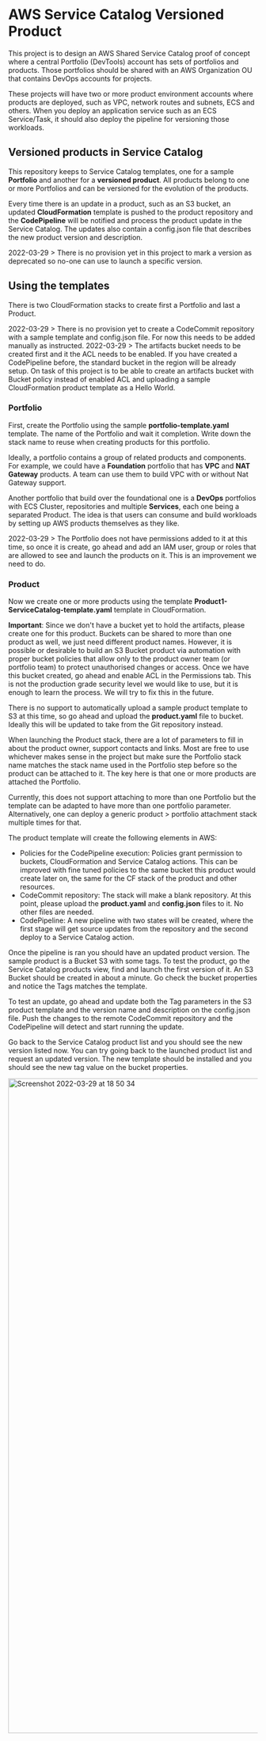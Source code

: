 # AWS Service Catalog Versioned Product

This project is to design an AWS Shared Service Catalog proof of concept where a central Portfolio (DevTools) account has sets of portfolios and products. Those portfolios should be shared with an AWS Organization OU that contains DevOps accounts for projects.

These projects will have two or more product environment accounts where products are deployed, such as VPC, network routes and subnets, ECS and others. When you deploy an application service such as an ECS Service/Task, it should also deploy the pipeline for versioning those workloads.


## Versioned products in Service Catalog

This repository keeps to Service Catalog templates, one for a sample **Portfolio** and another for a **versioned product**. All products belong to one or more Portfolios and can be versioned for the evolution of the products.

Every time there is an update in a product, such as an S3 bucket, an updated **CloudFormation** template is pushed to the product repository and the **CodePipeline** will be notified and process the product update in the Service Catalog. The updates also contain a config.json file that describes the new product version and description. 

2022-03-29 > There is no provision yet in this project to mark a version as deprecated so no-one can use to launch a specific version.

## Using the templates

There is two CloudFormation stacks to create first a Portfolio and last a Product.

2022-03-29 > There is no provision yet to create a CodeCommit repository with a sample template and config.json file. For now this needs to be added manually as instructed. 
2022-03-29 > The artifacts bucket needs to be created first and it the ACL needs to be enabled. If you have created a CodePipeline before, the standard bucket in the region will be already setup. On task of this project is to be able to create an artifacts bucket with Bucket policy instead of enabled ACL and uploading a sample CloudFormation product template as a Hello World.

### Portfolio

First, create the Portfolio using the sample **portfolio-template.yaml** template. The name of the Portfolio and wait it completion. Write down the stack name to reuse when creating products for this portfolio.

Ideally, a portfolio contains a group of related products and components. For example, we could have a **Foundation** portfolio that has **VPC** and **NAT Gateway** products. A team can use them to build VPC with or without Nat Gateway support.

Another portfolio that build over the foundational one is a **DevOps** portfolios with ECS Cluster, repositories and multiple **Services**, each one being a separated Product. The idea is that users can consume and build workloads by setting up AWS products themselves as they like.

2022-03-29 > The Portfolio does not have permissions added to it at this time, so once it is create, go ahead and add an IAM user, group or roles that are allowed to see and launch the products on it. This is an improvement we need to do.

### Product

Now we create one or more products using the template **Product1-ServiceCatalog-template.yaml** template in CloudFormation.

**Important**: Since we don't have a bucket yet to hold the artifacts, please create one for this product. Buckets can be shared to more than one product as well, we just need different product names. However, it is possible or desirable to build an S3 Bucket product via automation with proper bucket policies that allow only to the product owner team (or portfolio team) to protect unauthorised changes or access. Once we have this bucket created, go ahead and enable ACL in the Permissions tab. This is not the production grade security level we would like to use, but it is enough to learn the process. We will try to fix this in the future.

There is no support to automatically upload a sample product template to S3 at this time, so go ahead and upload the **product.yaml** file to bucket. Ideally this will be updated to take from the Git repository instead.

When launching the Product stack, there are a lot of parameters to fill in about the product owner, support contacts and links. Most are free to use whichever makes sense in the project but make sure the Portfolio stack name matches the stack name used in the Portfolio step before so the product can be attached to it. The key here is that one or more products are attached the Portfolio.

Currently, this does not support attaching to more than one Portfolio but the template can be adapted to have more than one portfolio parameter. Alternatively, one can deploy a generic product > portfolio attachment stack multiple times for that.

The product template will create the following elements in AWS:

- Policies for the CodePipeline execution: Policies grant permission to buckets, CloudFormation and Service Catalog actions. This can be improved with fine tuned policies to the same bucket this product would create later on, the same for the CF stack of the product and other resources.
- CodeCommit repository: The stack will make a blank repository. At this point, please upload the **product.yaml** and **config.json** files to it. No other files are needed.
- CodePipeline: A new pipeline with two states will be created, where the first stage will get source updates from the repository and the second deploy to a Service Catalog action.

Once the pipeline is ran you should have an updated product version. The sample product is a Bucket S3 with some tags. To test the product, go the Service Catalog products view, find and launch the first version of it. An S3 Bucket should be created in about a minute. Go check the bucket properties and notice the Tags matches the template.

To test an update, go ahead and update both the Tag parameters in the S3 product template and the version name and description on the config.json file. Push the changes to the remote CodeCommit repository and the CodePipeline will detect and start running the update.

Go back to the Service Catalog product list and you should see the new version listed now. You can try going back to the launched product list and request an updated version. The new template should be installed and you should see the new tag value on the bucket properties.


<img width="1324" alt="Screenshot 2022-03-29 at 18 50 34" src="https://user-images.githubusercontent.com/63541433/160713150-7b863bcb-3ae7-48be-a0e1-edf2fac26e76.png">
